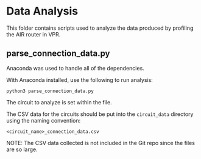 # Data Analysis

This folder contains scripts used to analyze the data produced by profiling the AIR router in VPR.

## parse_connection_data.py

Anaconda was used to handle all of the dependencies.

With Anaconda installed, use the following to run analysis:
```
python3 parse_connection_data.py
```

The circuit to analyze is set within the file.

The CSV data for the circuits should be put into the `circuit_data` directory using the naming convention:
```
<circuit_name>_connection_data.csv
```

NOTE: The CSV data collected is not included in the Git repo since the files are so large.

